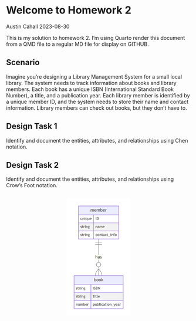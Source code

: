 # Welcome to Homework 2
Austin Cahall
2023-08-30

This is my solution to homework 2. I’m using Quarto render this document
from a QMD file to a regular MD file for display on GITHUB.

## Scenario

Imagine you’re designing a Library Management System for a small local
library. The system needs to track information about books and library
members. Each book has a unique ISBN (International Standard Book
Number), a title, and a publication year. Each library member is
identified by a unique member ID, and the system needs to store their
name and contact information. Library members can check out books, but
they don’t have to.

## Design Task 1

Identify and document the entities, attributes, and relationships using
Chen notation.

## Design Task 2

Identify and document the entities, attributes, and relationships using
Crow’s Foot notation.

<center>

<div class="columns">

<div class="column">

<img src="README_files\figure-commonmark\mermaid-figure-1.png"
style="width:1.81in;height:3.33in" />

</div>

</div>

</center>
